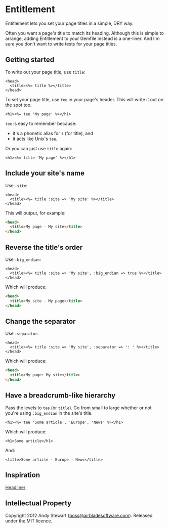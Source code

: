 # Entitlement

Entitlement lets you set your page titles in a simple, DRY way.

Often you want a page's title to match its heading.  Although this is simple to arrange, adding Entitlement to your Gemfile instead is a one-liner.  And I'm sure you don't want to write tests for your page titles.


## Getting started

To write out your page title, use `title`:

```html+erb
<head>
  <title><%= title %></title>
</head>
```

To set your page title, use `tee` in your page's header.  This will write it out on the spot too.

```html+erb
<h1><%= tee 'My page' %></h1>
```

`tee` is easy to remember because:

* it's a phonetic alias for `t` (for title), and
* it acts like Unix's `tee`.

Or you can just use `title` again:

```html+erb
<h1><%= title 'My page' %></h1>
```


## Include your site's name

Use `:site`:

```html+erb
<head>
  <title><%= title :site => 'My site' %></title>
</head>
```

This will output, for example:

```html
<head>
  <title>My page - My site</title>
</head>
```


## Reverse the title's order

Use `:big_endian`:

```html+erb
<head>
  <title><%= title :site => 'My site', :big_endian => true %></title>
</head>
```

Which will produce:

```html
<head>
  <title>My site - My page</title>
</head>
```

## Change the separator

Use `:separator`:

```html+erb
<head>
  <title><%= title :site => 'My site', :separator => ': ' %></title>
</head>
```

Which will produce:

```html
<head>
  <title>My page: My site</title>
</head>
```


## Have a breadcrumb-like hierarchy

Pass the levels to `tee` (or `title`).  Go from small to large whether or not you're using `:big_endian` in the site's title.

```html+erb
<h1><%= tee 'Some article', 'Europe', 'News' %></h1>
```

Which will produce:

```
<h1>Some article</h1>
```

And:

```
<title>Some article - Europe - News</title>
```


## Inspiration

[Headliner](https://github.com/mokolabs/headliner)


## Intellectual Property

Copyright 2012 Andy Stewart (boss@airbladesoftware.com).
Released under the MIT licence.
